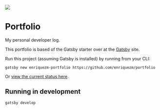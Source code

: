 ![](https://img.shields.io/badge/Generator-Gatsbyjs-brightgreen.svg?logo=appveyor&longCache=true&style=flat-square)

# Portfolio

My personal developer log.

This portfolio is based of the Gatsby starter over at the [Gatsby](https://www.gatsbyjs.org/) site.

Run this project (assuming Gatsby is installed) by running from your CLI:
```
gatsby new enriquezm-portfolio https://github.com/enriquezm/portfolio
```

Or [view the current status here](https://pensive-lamport-06727c.netlify.com/).

## Running in development
`gatsby develop`
